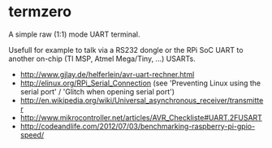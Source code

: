 # termzero
A simple raw (1:1) mode UART terminal.

Usefull for example to talk via a RS232 dongle or the RPi SoC UART
to another on-chip (TI MSP, Atmel Mega/Tiny, ...) USARTs.

+ http://www.gjlay.de/helferlein/avr-uart-rechner.html
+ http://elinux.org/RPi_Serial_Connection (see 'Preventing Linux using the serial port' / 'Glitch when opening serial port')
+ http://en.wikipedia.org/wiki/Universal_asynchronous_receiver/transmitter
+ http://www.mikrocontroller.net/articles/AVR_Checkliste#UART.2FUSART
+ http://codeandlife.com/2012/07/03/benchmarking-raspberry-pi-gpio-speed/
